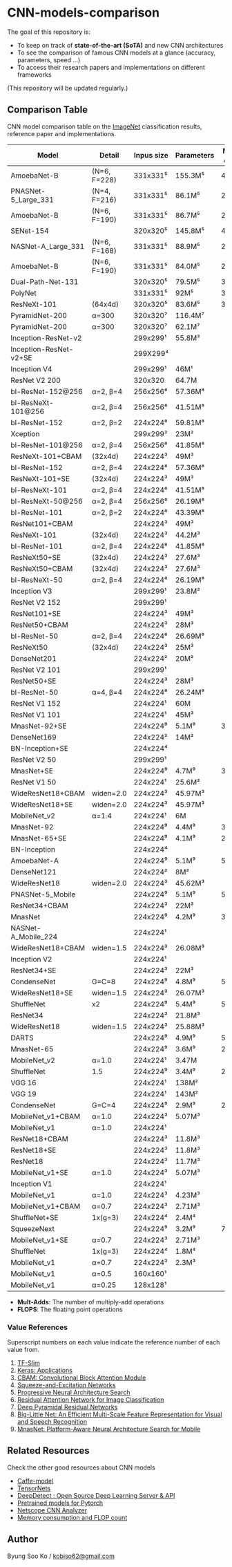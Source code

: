 # CNN-models-comparison
The goal of this repository is:
- To keep on track of **state-of-the-art (SoTA)** and new CNN architectures
- To see the comparison of famous CNN models at a glance (accuracy, parameters, speed ...)
- To access their research papers and implementations on different frameworks

(This repository will be updated regularly.)

## Comparison Table
CNN model comparison table on the [ImageNet](http://www.image-net.org/) classification results, reference paper and implementations.

Model | Detail | Inpus size | Parameters | Mult-Adds | FLOPS | Depth | Top-1 Acc | Top-5 Acc | Paper | TF | Keras | Pytorch | Caffe | Torch | MXNet
-- | -- | -- | -- | -- | -- | -- | -- | -- | -- | -- | -- | -- | -- | -- | --
AmoebaNet-B | (N=6, F=228) | 331x331⁵ | 155.3M⁵ | 41.1B⁵ |   |   | 83.10⁵ | 96.30⁵ | [Paper](https://arxiv.org/abs/1802.01548) | [TF](https://github.com/tensorflow/tpu/tree/master/models/official/amoeba_net) | - | - | - | - | -
PNASNet-5_Large_331 | (N=4, F=216) | 331x331⁵ | 86.1M⁵ | 25.0B⁵ |   |   | 82.90⁵ | 96.20⁵ | [Paper](https://arxiv.org/abs/1712.00559) | [TF](https://github.com/tensorflow/models/tree/master/research/slim) | - | - | - | - | -
AmoebaNet-B | (N=6, F=190) | 331x331⁵ | 86.7M⁵ | 23.1B⁵ |   |   | 82.80⁵ | 96.10⁵ | [Paper](https://arxiv.org/abs/1802.01548) | [TF](https://github.com/tensorflow/tpu/tree/master/models/official/amoeba_net) | - | - | - | - | -
SENet-154 |   | 320x320⁵ | 145.8M⁵ | 42.3B⁵ |   |   | 82.70⁵ | 96.20⁵ | [Paper](https://arxiv.org/pdf/1709.01507.pdf) | [TF](https://github.com/kobiso/SENet-tensorflow-slim) | [Keras](https://github.com/titu1994/keras-squeeze-excite-network) | [Pytorch](https://github.com/pytorch/vision/tree/master/torchvision) | [Caffe](https://github.com/hujie-frank/SENet) | - | -
NASNet-A_Large_331 | (N=6, F=168) | 331x331⁵ | 88.9M⁵ | 23.8B⁵ |   |   | 82.70⁵ | 96.20⁵ | [Paper](https://arxiv.org/abs/1707.07012) | [TF](https://github.com/tensorflow/models/tree/master/research/slim) | [Keras](https://keras.io/applications/) | [Pytorch](https://github.com/wandering007/nasnet-pytorch) | - | - | -
AmoebaNet-B | (N=6, F=190) | 331x331⁵ | 84.0M⁵ | 22.3B⁵ |   |   | 82.30⁵ | 96.10⁵ | [Paper](https://arxiv.org/abs/1802.01548) | [TF](https://github.com/tensorflow/tpu/tree/master/models/official/amoeba_net) | - | - | - | - | -
Dual-Path-Net-131 |   | 320x320⁵ | 79.5M⁵ | 32.0B⁵ |   |   | 81.50⁵ | 95.80⁵ | [Paper](https://arxiv.org/abs/1707.01629) | - | [Keras](https://github.com/titu1994/Keras-DualPathNetworks) | [Pytorch](https://github.com/Queequeg92/DualPathNet) | [Caffe](https://github.com/cypw/DPNs) | - | [MXNet](https://github.com/cypw/DPNs)
PolyNet |   | 331x331⁵ | 92M⁵ | 34.7B⁵ |   |   | 81.30⁵ | 95.80⁵ | [Paper](https://arxiv.org/abs/1611.05725) | - | - | [Pytorch](https://github.com/Cadene/pretrained-models.pytorch/blob/master/pretrainedmodels/models/polynet.py) | [Caffe](https://github.com/CUHK-MMLAB/polynet) | - | -
ResNeXt-101 | (64x4d) | 320x320⁵ | 83.6M⁵ | 31.5B⁵ |   |   | 80.90⁵ | 95.60⁵ | [Paper](https://arxiv.org/abs/1611.05431) | [TF](https://github.com/taki0112/ResNeXt-Tensorflow) | [Keras](https://github.com/titu1994/Keras-ResNeXt) | [Pytorch](https://github.com/prlz77/ResNeXt.pytorch) | [Caffe](https://github.com/cypw/ResNeXt-1) | [Torch](https://github.com/facebookresearch/ResNeXt) | -
PyramidNet-200 | α=300 | 320x320⁷ | 116.4M⁷ |   |   |   | 80.80⁷ | 95.30⁷ | [Paper](https://arxiv.org/abs/1610.02915.pdf) | [TF](https://github.com/yselivonchyk/Tensorflow_DeepPyramidalResidualNet) | - | [Pytorch](https://github.com/dyhan0920/PyramidNet-PyTorch) | [Caffe](https://github.com/jhkim89/PyramidNet-caffe) | [Torch](https://github.com/jhkim89/PyramidNet) | -
PyramidNet-200 | α=300 | 320x320⁷ | 62.1M⁷ |   |   |   | 80.50⁷ | 95.20⁷ | [Paper](https://arxiv.org/abs/1610.02915.pdf) | [TF](https://github.com/yselivonchyk/Tensorflow_DeepPyramidalResidualNet) | - | [Pytorch](https://github.com/dyhan0920/PyramidNet-PyTorch) | [Caffe](https://github.com/jhkim89/PyramidNet-caffe) | [Torch](https://github.com/jhkim89/PyramidNet) | -
Inception-ResNet-v2 |   | 299x299¹ | 55.8M² |   | 11.75G⁴ | 572² | 80.40¹ | 95.30¹ | [Paper](http://arxiv.org/abs/1602.07261) | [TF](https://github.com/tensorflow/models/tree/master/research/slim) | [Keras](https://keras.io/applications/) | - | [Caffe](https://github.com/twtygqyy/Inception-resnet-v2) | - | -
Inception-ResNet-v2+SE |   | 299X299⁴ |   |   | 11.76G⁴ |   | 80.20⁴ | 95.21⁴ | [Paper](https://arxiv.org/pdf/1709.01507.pdf) | [TF](https://github.com/kobiso/SENet-tensorflow-slim) | - | [Pytorch](https://github.com/moskomule/senet.pytorch) | [Caffe](https://github.com/hujie-frank/SENet) | - | -
Inception V4 |   | 299x299¹ | 46M¹ |   |   |   | 80.20¹ | 95.20¹ | [Paper](http://arxiv.org/abs/1602.07261) | [TF](https://github.com/tensorflow/models/tree/master/research/slim) | [Keras](https://github.com/kentsommer/keras-inceptionV4) | [Pytorch](https://github.com/pytorch/vision/tree/master/torchvision) | - | - | -
ResNet V2 200 |   | 320x320 | 64.7M |   | 15G |   | 79.90¹ | 95.20¹ | [Paper](https://arxiv.org/abs/1603.05027) | [TF](https://github.com/tensorflow/models/tree/master/research/slim) | [Keras](https://github.com/raghakot/keras-resnet) | - | [Caffe](https://github.com/soeaver/caffe-model/tree/master/cls/resnet-v2) | - | -
bl-ResNet-152@256 | α=2, β=4 | 256x256⁸ | 57.36M⁸ |   | 6.58G⁸ |   | 79.66⁸ | - | [Paper](https://arxiv.org/abs/1807.03848) | - | - | - | - | - | -
bl-ResNeXt-101@256 | α=2, β=4 | 256x256⁸ | 41.51M⁸ |   | 5.33G⁸ |   | 79.59⁸ | - | [Paper](https://arxiv.org/abs/1807.03848) | - | - | - | - | - | -
bl-ResNet-152 | α=2, β=2 | 224x224⁸ | 59.81M⁸ |   | 5.64G⁸ |   | 79.04⁸ | - | [Paper](https://arxiv.org/abs/1807.03848) | - | - | - | - | - | -
Xception |   | 299x299² | 23M² |   |   | 126² | 79.00² | 94.50² | [Paper](https://arxiv.org/abs/1610.02357) | [TF](https://github.com/kwotsin/TensorFlow-Xception) | [Keras](https://keras.io/applications/) | [Pytorch](https://github.com/tstandley/Xception-PyTorch) | [Caffe](https://github.com/yihui-he/Xception-caffe) | - | -
bl-ResNet-101@256 | α=2, β=4 | 256x256⁸ | 41.85M⁸ |   | 5.08G⁸ |   | 78.96⁸ | - | [Paper](https://arxiv.org/abs/1807.03848) | - | - | - | - | - | -
ResNeXt-101+CBAM | (32x4d) | 224x224³ | 49M³ |   | 7.519G³ |   | 78.93³ | 94.41³ | [Paper](https://arxiv.org/pdf/1807.06521.pdf) | [TF](https://github.com/kobiso/CBAM-tensorflow) | [Keras](https://github.com/kobiso/CBAM-keras) | - | - | - | -
bl-ResNet-152 | α=2, β=4 | 224x224⁸ | 57.36M⁸ |   | 5.04G⁸ |   | 78.84⁸ | - | [Paper](https://arxiv.org/abs/1807.03848) | - | - | - | - | - | -
ResNeXt-101+SE | (32x4d) | 224x224³ | 49M³ |   | 7.512G³ |   | 78.83³ | 94.34³ | [Paper](https://arxiv.org/pdf/1709.01507.pdf) | [TF](https://github.com/taki0112/SENet-Tensorflow) | - | - | [Caffe](https://github.com/hujie-frank/SENet) | - | -
bl-ResNeXt-101 | α=2, β=4 | 224x224⁸ | 41.51M⁸ |   | 4.08G⁸ |   | 78.80⁸ | - | [Paper](https://arxiv.org/abs/1807.03848) | - | - | - | - | - | -
bl-ResNeXt-50@256 | α=2, β=4 | 256x256⁸ | 26.19M⁸ |   | 3.95G⁸ |   | 78.77⁸ | - | [Paper](https://arxiv.org/abs/1807.03848) | - | - | - | - | - | -
bl-ResNet-101 | α=2, β=2 | 224x224⁸ | 43.39M⁸ |   | 4.27G⁸ |   | 78.60⁸ | - | [Paper](https://arxiv.org/abs/1807.03848) | - | - | - | - | - | -
ResNet101+CBAM |   | 224x224³ | 49M³ |   | 7.581G³ |   | 78.49³ | 94.31³ | [Paper](https://arxiv.org/pdf/1807.06521.pdf) | [TF](https://github.com/kobiso/CBAM-tensorflow-slim) | [Keras](https://github.com/kobiso/CBAM-keras) | - | - | - | -
ResNeXt-101 | (32x4d) | 224x224³ | 44.2M³ |   | 7.508G³ |   | 78.46³ | 94.25³ | [Paper](https://arxiv.org/abs/1611.05431) | [TF](https://github.com/taki0112/ResNeXt-Tensorflow) | [Keras](https://github.com/titu1994/Keras-ResNeXt) | [Pytorch](https://github.com/prlz77/ResNeXt.pytorch) | [Caffe](https://github.com/cypw/ResNeXt-1) | [Torch](https://github.com/facebookresearch/ResNeXt) | -
bl-ResNet-101 | α=2, β=4 | 224x224⁸ | 41.85M⁸ |   | 3.89G⁸ |   | 78.20⁸ | - | [Paper](https://arxiv.org/abs/1807.03848) | - | - | - | - | - | -
ResNeXt50+SE | (32x4d) | 224x224³ | 27.6M³ |   | 3.771G³ |   | 78.09³ | 93.96³ | [Paper](https://arxiv.org/pdf/1709.01507.pdf) | [TF](https://github.com/taki0112/SENet-Tensorflow) | - | - | [Caffe](https://github.com/hujie-frank/SENet) | - | -
ResNeXt50+CBAM | (32x4d) | 224x224³ | 27.6M³ |   | 3.774G³ |   | 78.08³ | 94.09³ | [Paper](https://arxiv.org/pdf/1807.06521.pdf) | [TF](https://github.com/kobiso/CBAM-tensorflow) | [Keras](https://github.com/kobiso/CBAM-keras) | - | - | - | -
bl-ResNeXt-50 | α=2, β=4 | 224x224⁸ | 26.19M⁸ |   | 3.03G⁸ |   | 78.00⁸ | - | [Paper](https://arxiv.org/abs/1807.03848) | - | - | - | - | - | -
Inception V3 |   | 299x299¹ | 23.8M² |   |   | 159² | 78.00¹ | 93.90¹ | [Paper](http://arxiv.org/abs/1512.00567) | [TF](https://github.com/tensorflow/models/tree/master/research/slim) | [Keras](https://keras.io/applications/) | [Pytorch](https://github.com/pytorch/vision/tree/master/torchvision) | [Caffe](https://github.com/smichalowski/google_inception_v3_for_caffe) | - | -
ResNet V2 152 |   | 299x299¹ |   |   |   |   | 77.80¹ | 94.10¹ | [Paper](https://arxiv.org/abs/1603.05027) | [TF](https://github.com/tensorflow/models/tree/master/research/slim) | [Keras](https://github.com/raghakot/keras-resnet) | - | [Caffe](https://github.com/soeaver/caffe-model/tree/master/cls/resnet-v2) | - | -
ResNet101+SE |   | 224x224³ | 49M³ |   | 7.575G³ |   | 77.65³ | 93.81³ | [Paper](https://arxiv.org/pdf/1709.01507.pdf) | [TF](https://github.com/kobiso/SENet-tensorflow-slim) | - | [Pytorch](https://github.com/moskomule/senet.pytorch) | [Caffe](https://github.com/hujie-frank/SENet) | - | -
ResNet50+CBAM |   | 224x224³ | 28M³ |   | 3.864G³ |   | 77.34³ | 93.69³ | [Paper](https://arxiv.org/pdf/1807.06521.pdf) | [TF](https://github.com/kobiso/CBAM-tensorflow-slim) | [Keras](https://github.com/kobiso/CBAM-keras) | - | - | - | -
bl-ResNet-50 | α=2, β=4 | 224x224⁸ | 26.69M⁸ |   | 2.85G⁸ |   | 77.31⁸ | - | [Paper](https://arxiv.org/abs/1807.03848) | - | - | - | - | - | -
ResNeXt50 | (32x4d) | 224x224³ | 25M³ |   | 3.768G³ |   | 77.15³ | 94.25³ | [Paper](https://arxiv.org/abs/1611.05431) | [TF](https://github.com/taki0112/ResNeXt-Tensorflow) | [Keras](https://github.com/titu1994/Keras-ResNeXt) | [Pytorch](https://github.com/prlz77/ResNeXt.pytorch) | [Caffe](https://github.com/cypw/ResNeXt-1) | [Torch](https://github.com/facebookresearch/ResNeXt) | -
DenseNet201 |   | 224x224² | 20M² |   |   | 201² | 77.00² | 93.30² | [Paper](https://arxiv.org/abs/1608.06993) | [TF](https://github.com/YixuanLi/densenet-tensorflow) | [Keras](https://keras.io/applications/) | [Pytorch](https://github.com/pytorch/vision/tree/master/torchvision) | [Caffe](https://github.com/shicai/DenseNet-Caffe) | - | -
ResNet V2 101 |   | 299x299¹ |   |   |   |   | 77.00¹ | 93.70¹ | [Paper](https://arxiv.org/abs/1603.05027) | [TF](https://github.com/tensorflow/models/tree/master/research/slim) | [Keras](https://github.com/raghakot/keras-resnet) | - | [Caffe](https://github.com/soeaver/caffe-model/tree/master/cls/resnet-v2) | - | -
ResNet50+SE |   | 224x224³ | 28M³ |   | 3.86G³ |   | 76.86³ | 93.30³ | [Paper](https://arxiv.org/pdf/1709.01507.pdf) | [TF](https://github.com/kobiso/SENet-tensorflow-slim) | - | [Pytorch](https://github.com/moskomule/senet.pytorch) | [Caffe](https://github.com/hujie-frank/SENet) | - | -
bl-ResNet-50 | α=4, β=4 | 224x224⁸ | 26.24M⁸ |   | 2.48G⁸ |   | 76.85⁸ | - | [Paper](https://arxiv.org/abs/1807.03848) | - | - | - | - | - | -
ResNet V1 152 |   | 224x224¹ | 60M |   | 11.3G⁴ | 517 | 76.80¹ | 93.20¹ | [Paper](https://arxiv.org/abs/1512.03385) | [TF](https://github.com/tensorflow/models/tree/master/research/slim) | [Keras](https://github.com/statech/resnet) | [Pytorch](https://github.com/pytorch/vision/tree/master/torchvision) | [Caffe](https://github.com/KaimingHe/deep-residual-networks) | [Torch](https://github.com/facebook/fb.resnet.torch) | -
ResNet V1 101 |   | 224x224¹ | 45M³ |   | 7.57G³ |   | 76.40¹ | 92.90¹ | [Paper](https://arxiv.org/abs/1512.03385) | [TF](https://github.com/tensorflow/models/tree/master/research/slim) | [Keras](https://github.com/statech/resnet) | [Pytorch](https://github.com/pytorch/vision/tree/master/torchvision) | [Caffe](https://github.com/KaimingHe/deep-residual-networks) | [Torch](https://github.com/facebook/fb.resnet.torch) | -
MnasNet-92+SE |   | 224x224⁹ | 5.1M⁹ | 391M⁹ |   |   | 76.13⁹ | 92.85⁹ | [Paper](https://arxiv.org/abs/1807.11626) | [TF](https://github.com/Lyken17/MNasNet-TensorFlow) | [Keras](https://github.com/abhoi/Keras-MnasNet) | [Pytorch](https://github.com/AnjieZheng/MnasNet-PyTorch) | [Caffe](https://github.com/LiJianfei06/MnasNet-caffe) | - | -
DenseNet169 |   | 224x224² | 14M² |   |   | 169² | 75.90² | 92.80² | [Paper](https://arxiv.org/abs/1608.06993) | [TF](https://github.com/YixuanLi/densenet-tensorflow) | [Keras](https://keras.io/applications/) | [Pytorch](https://github.com/pytorch/vision/tree/master/torchvision) | [Caffe](https://github.com/shicai/DenseNet-Caffe) | - | -
BN-Inception+SE |   | 224x224⁴ |   |   | 2.04G⁴ |   | 75.77⁴ | 92.86⁴ | [Paper](https://arxiv.org/pdf/1709.01507.pdf) | [TF](https://github.com/kobiso/SENet-tensorflow-slim) | - | - | [Caffe](https://github.com/hujie-frank/SENet) | - | -
ResNet V2 50 |   | 299x299¹ |   |   |   |   | 75.60¹ | 92.80¹ | [Paper](https://arxiv.org/abs/1603.05027) | [TF](https://github.com/tensorflow/models/tree/master/research/slim) | [Keras](https://github.com/raghakot/keras-resnet) | - | [Caffe](https://github.com/soeaver/caffe-model/tree/master/cls/resnet-v2) | - | -
MnasNet+SE |   | 224x224⁹ | 4.7M⁹ | 319M⁹ |   |   | 75.42⁹ | 92.51⁹ | [Paper](https://arxiv.org/abs/1807.11626) | [TF](https://github.com/Lyken17/MNasNet-TensorFlow) | [Keras](https://github.com/abhoi/Keras-MnasNet) | [Pytorch](https://github.com/AnjieZheng/MnasNet-PyTorch) | [Caffe](https://github.com/LiJianfei06/MnasNet-caffe) | - | -
ResNet V1 50 |   | 224x224¹ | 25.6M² |   | 3.858G³ | 168² | 75.20¹ | 92.20¹ | [Paper](https://arxiv.org/abs/1512.03385) | [TF](https://github.com/tensorflow/models/tree/master/research/slim) | [Keras](https://keras.io/applications/) | [Pytorch](https://github.com/pytorch/vision/tree/master/torchvision) | [Caffe](https://github.com/KaimingHe/deep-residual-networks) | [Torch](https://github.com/facebook/fb.resnet.torch) | -
WideResNet18+CBAM | widen=2.0 | 224x224³ | 45.97M³ |   | 6.697G³ |   | 75.16³ | 92.37³ | [Paper](https://arxiv.org/pdf/1807.06521.pdf) | - | - | - | - | - | -
WideResNet18+SE | widen=2.0 | 224x224³ | 45.97M³ |   | 6.696G³ |   | 75.07³ | 92.35³ | [Paper](https://arxiv.org/pdf/1709.01507.pdf) | - | - | - | [Caffe](https://github.com/hujie-frank/SENet) | - | -
MobileNet_v2 | α=1.4 | 224x224¹ | 6M |   |   |   | 74.90¹ | 92.50¹ | [Paper](https://arxiv.org/abs/1801.04381) | [TF](https://github.com/tensorflow/models/tree/master/research/slim) | [Keras](https://keras.io/applications/) | [Pytorch](https://github.com/tonylins/pytorch-mobilenet-v2) | [Caffe](https://github.com/shicai/MobileNet-Caffe) | - | -
MnasNet-92 |   | 224x224⁹ | 4.4M⁹ | 388M⁹ |   |   | 74.79⁹ | 92.05⁹ | [Paper](https://arxiv.org/abs/1807.11626) | [TF](https://github.com/Lyken17/MNasNet-TensorFlow) | [Keras](https://github.com/abhoi/Keras-MnasNet) | [Pytorch](https://github.com/AnjieZheng/MnasNet-PyTorch) | [Caffe](https://github.com/LiJianfei06/MnasNet-caffe) | - | -
MnasNet-65+SE |   | 224x224⁹ | 4.1M⁹ | 272M⁹ |   |   | 74.62⁹ | 91.93⁹ | [Paper](https://arxiv.org/abs/1807.11626) | [TF](https://github.com/Lyken17/MNasNet-TensorFlow) | [Keras](https://github.com/abhoi/Keras-MnasNet) | [Pytorch](https://github.com/AnjieZheng/MnasNet-PyTorch) | [Caffe](https://github.com/LiJianfei06/MnasNet-caffe) | - | -
BN-Inception |   | 224x224⁴ |   |   | 2.03G⁴ |   | 74.62⁴ | 92.21⁴ | [Paper](https://arxiv.org/pdf/1502.03167) | - | - | - | [Caffe](https://github.com/pertusa/InceptionBN-21K-for-Caffe) | - | -
AmoebaNet-A |   | 224x224⁹ | 5.1M⁹ | 555M⁹ |   |   | 74.50⁹ | 92.00⁹ | [Paper](https://arxiv.org/abs/1802.01548) | [TF](https://github.com/tensorflow/tpu/tree/master/models/official/amoeba_net) | - | - | - | - | -
DenseNet121 |   | 224x224² | 8M² |   |   | 121² | 74.50² | 91.80² | [Paper](https://arxiv.org/abs/1608.06993) | [TF](https://github.com/YixuanLi/densenet-tensorflow) | [Keras](https://keras.io/applications/) | [Pytorch](https://github.com/pytorch/vision/tree/master/torchvision) | [Caffe](https://github.com/shicai/DenseNet-Caffe) | - | -
WideResNet18 | widen=2.0 | 224x224³ | 45.62M³ |   | 6.696G³ |   | 74.37³ | 91.80³ | [Paper](https://arxiv.org/abs/1605.07146) | [TF](https://github.com/dalgu90/wrn-tensorflow) | [Keras](https://github.com/titu1994/Wide-Residual-Networks) | [Pytorch](https://github.com/xternalz/WideResNet-pytorch) | [Caffe](https://github.com/razorx89/caffe-wrn-generator) | - | -
PNASNet-5_Mobile |   | 224x224⁹ | 5.1M⁹ | 588M⁹ |   |   | 74.20⁹ | 91.90⁹ | [Paper](https://arxiv.org/abs/1712.00559.pdf) | [TF](https://github.com/tensorflow/models/tree/master/research/slim) | - | - | - | - | -
ResNet34+CBAM |   | 224x224³ | 22M³ |   | 3.665G³ |   | 74.01³ | 91.76³ | [Paper](https://arxiv.org/pdf/1807.06521.pdf) | [TF](https://github.com/kobiso/CBAM-tensorflow-slim) | [Keras](https://github.com/kobiso/CBAM-keras) | - | - | - | -
MnasNet |   | 224x224⁹ | 4.2M⁹ | 317M⁹ |   |   | 74.00⁹ | 91.78⁹ | [Paper](https://arxiv.org/abs/1807.11626) | [TF](https://github.com/Lyken17/MNasNet-TensorFlow) | [Keras](https://github.com/abhoi/Keras-MnasNet) | [Pytorch](https://github.com/AnjieZheng/MnasNet-PyTorch) | [Caffe](https://github.com/LiJianfei06/MnasNet-caffe) | - | -
NASNet-A_Mobile_224 |   | 224x224¹ |   |   |   |   | 74.00¹ | 91.60¹ | [Paper](https://arxiv.org/abs/1707.07012) | [TF](https://github.com/tensorflow/models/tree/master/research/slim) | [Keras](https://keras.io/applications/) | [Pytorch](https://github.com/wandering007/nasnet-pytorch) | - | - | -
WideResNet18+CBAM | widen=1.5 | 224x224³ | 26.08M³ |   | 3.868G³ |   | 73.90³ | 91.57³ | [Paper](https://arxiv.org/pdf/1807.06521.pdf) | - | - | - | - | - | -
Inception V2 |   | 224x224¹ |   |   |   |   | 73.90¹ | 91.80¹ | [Paper](http://arxiv.org/abs/1502.03167) | [TF](https://github.com/tensorflow/models/tree/master/research/slim) | - | [Pytorch](https://github.com/pytorch/vision/tree/master/torchvision) | - | - | -
ResNet34+SE |   | 224x224³ | 22M³ |   | 3.664G³ |   | 73.87³ | 91.65³ | [Paper](https://arxiv.org/pdf/1709.01507.pdf) | [TF](https://github.com/kobiso/SENet-tensorflow-slim) | - | [Pytorch](https://github.com/moskomule/senet.pytorch) | [Caffe](https://github.com/hujie-frank/SENet) | - | -
CondenseNet | G=C=8 | 224x224⁹ | 4.8M⁹ | 529M⁹ |   |   | 73.80⁹ | 91.70⁹ | [Paper](https://arxiv.org/abs/1711.09224) | [TF](https://github.com/markdtw/condensenet-tensorflow) | - | [Pytorch](https://github.com/ShichenLiu/CondenseNet) | - | - | -
WideResNet18+SE | widen=1.5 | 224x224³ | 26.07M³ |   | 3.867G³ |   | 73.79³ | 91.53³ | [Paper](https://arxiv.org/pdf/1709.01507.pdf) | - | - | - | [Caffe](https://github.com/hujie-frank/SENet) | - | -
ShuffleNet | x2 | 224x224⁹ | 5.4M⁹ | 524M⁹ |   |   | 73.70⁹ | - | [Paper](https://arxiv.org/abs/1707.01083) | [TF](https://github.com/MG2033/ShuffleNet) | [Keras](https://github.com/scheckmedia/keras-shufflenet) | [Pytorch](https://github.com/jaxony/ShuffleNet) | [Caffe](https://github.com/farmingyard/ShuffleNet) | - | -
ResNet34 |   | 224x224³ | 21.8M³ |   | 3.664G³ |   | 73.31³ | 91.40³ | [Paper](https://arxiv.org/abs/1512.03385) | [TF](https://github.com/tensorflow/models/tree/master/research/slim) | - | [Pytorch](https://github.com/pytorch/vision/tree/master/torchvision) | [Caffe](https://github.com/KaimingHe/deep-residual-networks) | [Torch](https://github.com/facebook/fb.resnet.torch) | -
WideResNet18 | widen=1.5 | 224x224³ | 25.88M³ |   | 3.866G³ |   | 73.15³ | 91.12³ | [Paper](https://arxiv.org/abs/1605.07146) | [TF](https://github.com/dalgu90/wrn-tensorflow) | [Keras](https://github.com/titu1994/Wide-Residual-Networks) | [Pytorch](https://github.com/xternalz/WideResNet-pytorch) | [Caffe](https://github.com/razorx89/caffe-wrn-generator) | - | -
DARTS |   | 224x224⁹ | 4.9M⁹ | 595M⁹ |   |   | 73.10⁹ | 91.00⁹ | [Paper](https://arxiv.org/abs/1806.09055) | - | - | [Pytorch](https://github.com/quark0/darts) | - | - | -
MnasNet-65 |   | 224x224⁹ | 3.6M⁹ | 270M⁹ |   |   | 73.02⁹ | 91.14⁹ | [Paper](https://arxiv.org/abs/1807.11626) | [TF](https://github.com/Lyken17/MNasNet-TensorFlow) | [Keras](https://github.com/abhoi/Keras-MnasNet) | [Pytorch](https://github.com/AnjieZheng/MnasNet-PyTorch) | [Caffe](https://github.com/LiJianfei06/MnasNet-caffe) | - | -
MobileNet_v2 | α=1.0 | 224x224¹ | 3.47M |   |   |   | 71.90¹ | 91.00¹ | [Paper](https://arxiv.org/abs/1801.04381) | [TF](https://github.com/tensorflow/models/tree/master/research/slim) | [Keras](https://keras.io/applications/) | [Pytorch](https://github.com/tonylins/pytorch-mobilenet-v2) | [Caffe](https://github.com/shicai/MobileNet-Caffe) | - | -
ShuffleNet | 1.5 | 224x224⁹ | 3.4M⁹ | 292M⁹ |   |   | 71.50⁹ | - | [Paper](https://arxiv.org/abs/1707.01083) | [TF](https://github.com/MG2033/ShuffleNet) | [Keras](https://github.com/scheckmedia/keras-shufflenet) | [Pytorch](https://github.com/jaxony/ShuffleNet) | [Caffe](https://github.com/farmingyard/ShuffleNet) | - | -
VGG 16 |   | 224x224¹ | 138M² |   | 15.47⁴ | 23² | 71.50¹ | 89.80¹ | [Paper](http://arxiv.org/abs/1409.1556.pdf) | [TF](https://github.com/tensorflow/models/tree/master/research/slim) | [Keras](https://keras.io/applications/) | [Pytorch](https://github.com/pytorch/vision/tree/master/torchvision) | [Caffe](https://github.com/davidgengenbach/vgg-caffe) | - | -
VGG 19 |   | 224x224¹ | 143M² |   |   | 26² | 71.10¹ | 89.80¹ | [Paper](http://arxiv.org/abs/1409.1556.pdf) | [TF](https://github.com/tensorflow/models/tree/master/research/slim) | [Keras](https://keras.io/applications/) | [Pytorch](https://github.com/pytorch/vision/tree/master/torchvision) | [Caffe](https://github.com/davidgengenbach/vgg-caffe) | - | -
CondenseNet | G=C=4 | 224x224⁹ | 2.9M⁹ | 274M⁹ |   |   | 71.00⁹ | 90.00⁹ | [Paper](https://arxiv.org/abs/1711.09224) | [TF](https://github.com/markdtw/condensenet-tensorflow) | - | [Pytorch](https://github.com/ShichenLiu/CondenseNet) | - | - | -
MobileNet_v1+CBAM | α=1.0 | 224x224³ | 5.07M³ |   | 0.576G³ |   | 70.99³ | 90.01³ | [Paper](https://arxiv.org/pdf/1807.06521.pdf) | - | [Keras](https://github.com/kobiso/CBAM-keras) | - | - | - | -
MobileNet_v1 | α=1.0 | 224x224¹ |   |   |   |   | 70.90¹ | 89.90¹ | [Paper](https://arxiv.org/pdf/1704.04861.pdf) | [TF](https://github.com/tensorflow/models/tree/master/research/slim) | [Keras](https://keras.io/applications/) | [Pytorch](https://github.com/marvis/pytorch-mobilenet) | [Caffe](https://github.com/shicai/MobileNet-Caffe) | - | -
ResNet18+CBAM |   | 224x224³ | 11.8M³ |   | 1.815G³ |   | 70.73³ | 89.91³ | [Paper](https://arxiv.org/pdf/1807.06521.pdf) | [TF](https://github.com/kobiso/CBAM-tensorflow-slim) | [Keras](https://github.com/kobiso/CBAM-keras) | - | - | - | -
ResNet18+SE |   | 224x224³ | 11.8M³ |   | 1.814G³ |   | 70.59³ | 89.78³ | [Paper](https://arxiv.org/pdf/1709.01507.pdf) | [TF](https://github.com/kobiso/SENet-tensorflow-slim) | - | [Pytorch](https://github.com/moskomule/senet.pytorch) | [Caffe](https://github.com/hujie-frank/SENet) | - | -
ResNet18 |   | 224x224³ | 11.7M³ |   | 1.814G³ |   | 70.40³ | 89.45³ | [Paper](https://arxiv.org/abs/1512.03385) | [TF](https://github.com/tensorflow/models/tree/master/research/slim) | - | [Pytorch](https://github.com/pytorch/vision/tree/master/torchvision) | [Caffe](https://github.com/KaimingHe/deep-residual-networks) | [Torch](https://github.com/facebook/fb.resnet.torch) | -
MobileNet_v1+SE | α=1.0 | 224x224³ | 5.07M³ |   | 0.570G³ |   | 70.03³ | 89.37³ | [Paper](https://arxiv.org/pdf/1709.01507.pdf) | - | - | - | [Caffe](https://github.com/hujie-frank/SENet) | - | -
Inception V1 |   | 224x224¹ |   |   |   |   | 69.80¹ | 89.60¹ | [Paper](http://arxiv.org/abs/1409.4842v1) | [TF](https://github.com/tensorflow/models/tree/master/research/slim) | [Keras](https://gist.github.com/joelouismarino/a2ede9ab3928f999575423b9887abd14) | [Pytorch](https://github.com/pytorch/vision/tree/master/torchvision) | - | - | -
MobileNet_v1 | α=1.0 | 224x224³ | 4.23M³ |   | 0.569G³ |   | 68.61³ | 88.49³ | [Paper](https://arxiv.org/pdf/1704.04861.pdf) | [TF](https://github.com/tensorflow/models/tree/master/research/slim) | [Keras](https://keras.io/applications/) | [Pytorch](https://github.com/marvis/pytorch-mobilenet) | [Caffe](https://github.com/shicai/MobileNet-Caffe) | - | -
MobileNet_v1+CBAM | α=0.7 | 224x224³ | 2.71M³ |   | 0.289G³ |   | 68.49³ | 88.52³ | [Paper](https://arxiv.org/pdf/1807.06521.pdf) | - | [Keras](https://github.com/kobiso/CBAM-keras) | - | - | - | -
ShuffleNet+SE | 1x(g=3) | 224x224⁴ | 2.4M⁴ |   | 0.142G⁴ |   | 68.30⁴ | 88.30⁴ | [Paper](https://arxiv.org/pdf/1709.01507.pdf) | - | - | - | [Caffe](https://github.com/hujie-frank/SENet) | - | -
SqueezeNext |   | 224x224⁹ | 3.2M⁹ | 708M⁹ |   |   | 67.50⁹ | 88.20⁹ | [Paper](https://arxiv.org/abs/1803.10615) | [TF](https://github.com/Timen/squeezenext-tensorflow) | - | [Pytorch](https://github.com/luuuyi/SqueezeNext.PyTorch) | [Caffe](https://github.com/amirgholami/SqueezeNext) | - | -
MobileNet_v1+SE | α=0.7 | 224x224³ | 2.71M³ |   | 0.283G³ |   | 67.50³ | 87.51³ | [Paper](https://arxiv.org/pdf/1709.01507.pdf) | - | - | - | [Caffe](https://github.com/hujie-frank/SENet) | - | -
ShuffleNet | 1x(g=3) | 224x224⁴ | 1.8M⁴ |   | 0.14G⁴ |   | 66.10⁴ | 86.40⁴ | [Paper](https://arxiv.org/pdf/1707.01083) | [TF](https://github.com/MG2033/ShuffleNet) | [Keras](https://github.com/scheckmedia/keras-shufflenet) | [Pytorch](https://github.com/jaxony/ShuffleNet) | [Caffe](https://github.com/farmingyard/ShuffleNet) | - | -
MobileNet_v1 | α=0.7 | 224x224³ | 2.3M³ |   | 0.283G³ |   | 65.14³ | 86.31³ | [Paper](https://arxiv.org/pdf/1704.04861.pdf) | [TF](https://github.com/tensorflow/models/tree/master/research/slim) | [Keras](https://keras.io/applications/) | [Pytorch](https://github.com/marvis/pytorch-mobilenet) | [Caffe](https://github.com/shicai/MobileNet-Caffe) | - | -
MobileNet_v1 | α=0.5 | 160x160¹ |   |   |   |   | 59.10¹ | 81.90¹ | [Paper](https://arxiv.org/pdf/1704.04861.pdf) | [TF](https://github.com/tensorflow/models/tree/master/research/slim) | [Keras](https://keras.io/applications/) | [Pytorch](https://github.com/marvis/pytorch-mobilenet) | [Caffe](https://github.com/shicai/MobileNet-Caffe) | - | -
MobileNet_v1 | α=0.25 | 128x128¹ |   |   |   |   | 41.50¹ | 66.30¹ | [Paper](https://arxiv.org/pdf/1704.04861.pdf) | [TF](https://github.com/tensorflow/models/tree/master/research/slim) | [Keras](https://keras.io/applications/) | [Pytorch](https://github.com/marvis/pytorch-mobilenet) | [Caffe](https://github.com/shicai/MobileNet-Caffe) | - | -

- **Mult-Adds**: The number of multiply-add operations
- **FLOPS**: The floating point operations

### Value References
Superscript numbers on each value indicate the reference number of each value from.
1. [TF-Slim](https://github.com/tensorflow/models/tree/master/research/slim)
2. [Keras: Applications](https://keras.io/applications/)
3. [CBAM: Convolutional Block Attention Module](https://arxiv.org/abs/1807.06521.pdf)
4. [Squeeze-and-Excitation Networks](https://arxiv.org/abs/1709.01507.pdf)
5. [Progressive Neural Architecture Search](https://arxiv.org/abs/1712.00559.pdf)
6. [Residual Attention Network for Image Classification](https://arxiv.org/abs/1704.06904.pdf)
7. [Deep Pyramidal Residual Networks](https://arxiv.org/abs/1610.02915.pdf)
8. [Big-Little Net: An Efficient Multi-Scale Feature Representation for Visual and Speech Recognition](https://arxiv.org/abs/1807.03848)
9. [MnasNet: Platform-Aware Neural Architecture Search for Mobile](https://arxiv.org/abs/1807.11626)

## Related Resources
Check the other good resources about CNN models
- [Caffe-model](https://github.com/soeaver/caffe-model)
- [TensorNets](https://github.com/taehoonlee/tensornets)
- [DeepDetect : Open Source Deep Learning Server & API](https://github.com/jolibrain/deepdetect#deepdetect--open-source-deep-learning-server--api)
- [Pretrained models for Pytorch](https://github.com/Cadene/pretrained-models.pytorch)
- [Netscope CNN Analyzer](https://dgschwend.github.io/netscope/quickstart.html)
- [Memory consumption and FLOP count](https://github.com/albanie/convnet-burden)

## Author
Byung Soo Ko / kobiso62@gmail.com
